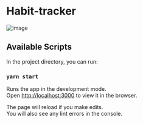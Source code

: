 # Habit-tracker
![image](https://user-images.githubusercontent.com/66363179/112103770-921fce00-8bed-11eb-9a78-23ee61d9f2a5.png)


## Available Scripts
In the project directory, you can run:

### `yarn start`

Runs the app in the development mode.\
Open [http://localhost:3000](http://localhost:3000) to view it in the browser.

The page will reload if you make edits.\
You will also see any lint errors in the console.

